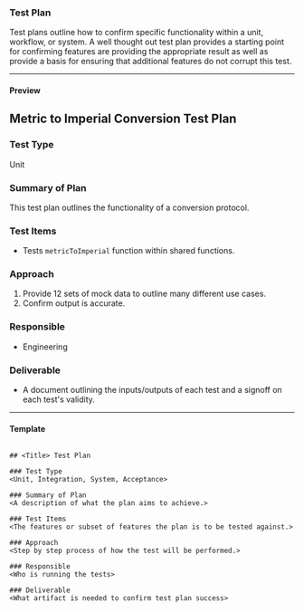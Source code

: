 ### Test Plan

Test plans outline how to confirm specific functionality within a unit, workflow, or system. A well thought out test plan provides a starting point for confirming features are providing the appropriate result as well as provide a basis for ensuring that additional features do not corrupt this test. 

* * *

#### Preview

## Metric to Imperial Conversion Test Plan

### Test Type
Unit

### Summary of Plan
This test plan outlines the functionality of a conversion protocol.

### Test Items
* Tests `metricToImperial` function within shared functions.

### Approach
1. Provide 12 sets of mock data to outline many different use cases.
2. Confirm output is accurate.

### Responsible
* Engineering

### Deliverable
* A document outlining the inputs/outputs of each test and a signoff on each test's validity.

* * *

#### Template
```

## <Title> Test Plan

### Test Type
<Unit, Integration, System, Acceptance>

### Summary of Plan
<A description of what the plan aims to achieve.>

### Test Items
<The features or subset of features the plan is to be tested against.>

### Approach
<Step by step process of how the test will be performed.>

### Responsible
<Who is running the tests>

### Deliverable
<What artifact is needed to confirm test plan success>

```